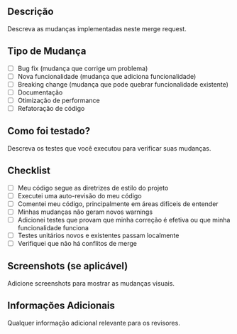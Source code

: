 ## Descrição
Descreva as mudanças implementadas neste merge request.

## Tipo de Mudança
- [ ] Bug fix (mudança que corrige um problema)
- [ ] Nova funcionalidade (mudança que adiciona funcionalidade)
- [ ] Breaking change (mudança que pode quebrar funcionalidade existente)
- [ ] Documentação
- [ ] Otimização de performance
- [ ] Refatoração de código

## Como foi testado?
Descreva os testes que você executou para verificar suas mudanças.

## Checklist
- [ ] Meu código segue as diretrizes de estilo do projeto
- [ ] Executei uma auto-revisão do meu código
- [ ] Comentei meu código, principalmente em áreas difíceis de entender
- [ ] Minhas mudanças não geram novos warnings
- [ ] Adicionei testes que provam que minha correção é efetiva ou que minha funcionalidade funciona
- [ ] Testes unitários novos e existentes passam localmente
- [ ] Verifiquei que não há conflitos de merge

## Screenshots (se aplicável)
Adicione screenshots para mostrar as mudanças visuais.

## Informações Adicionais
Qualquer informação adicional relevante para os revisores.